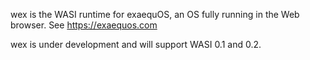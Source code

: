 wex is the WASI runtime for exaequOS, an OS fully running in the Web browser. See https://exaequos.com

wex is under development and will support WASI 0.1 and 0.2.
